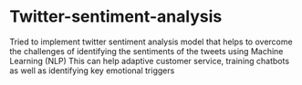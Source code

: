 # Twitter-sentiment-analysis
Tried to implement twitter sentiment analysis model that helps to overcome the challenges of identifying the sentiments of the tweets using Machine Learning (NLP)
This can help adaptive customer service, training chatbots as well as identifying key emotional triggers



